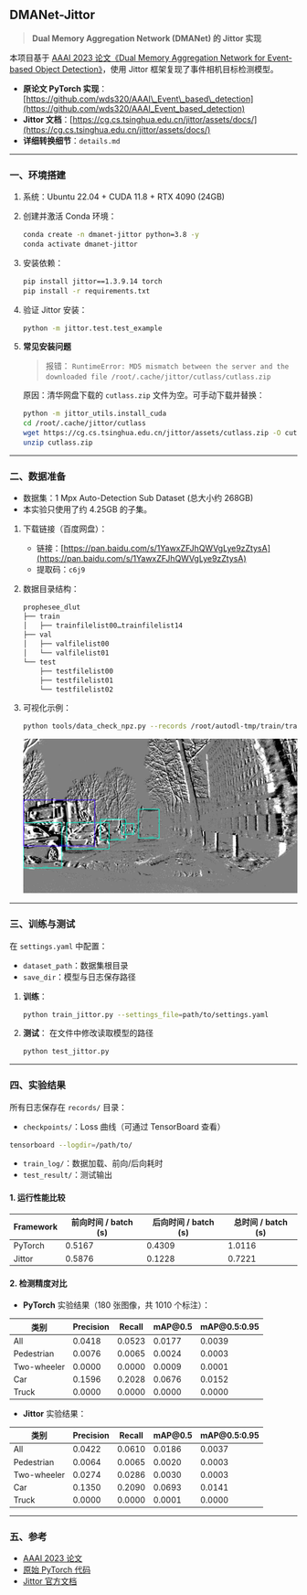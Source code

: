 ## DMANet-Jittor

> **Dual Memory Aggregation Network (DMANet) 的 Jittor 实现**

本项目基于 [AAAI 2023 论文《Dual Memory Aggregation Network for Event-based Object Detection》](https://ojs.aaai.org/index.php/AAAI/article/view/25346)，使用 Jittor 框架复现了事件相机目标检测模型。

* **原论文 PyTorch 实现**：[https://github.com/wds320/AAAI\_Event\_based\_detection](https://github.com/wds320/AAAI_Event_based_detection)
* **Jittor 文档**：[https://cg.cs.tsinghua.edu.cn/jittor/assets/docs/](https://cg.cs.tsinghua.edu.cn/jittor/assets/docs/)
* **详细转换细节**：`details.md`

---

### 一、环境搭建

1. 系统：Ubuntu 22.04 + CUDA 11.8 + RTX 4090 (24GB)
2. 创建并激活 Conda 环境：

   ```bash
   conda create -n dmanet-jittor python=3.8 -y
   conda activate dmanet-jittor
   ```
3. 安装依赖：

   ```bash
   pip install jittor==1.3.9.14 torch
   pip install -r requirements.txt
   ```
4. 验证 Jittor 安装：

   ```bash
   python -m jittor.test.test_example
   ```
5. **常见安装问题**

   > 报错：
   > `RuntimeError: MD5 mismatch between the server and the downloaded file /root/.cache/jittor/cutlass/cutlass.zip`

   原因：清华网盘下载的 `cutlass.zip` 文件为空。可手动下载并替换：

   ```bash
   python -m jittor_utils.install_cuda
   cd /root/.cache/jittor/cutlass
   wget https://cg.cs.tsinghua.edu.cn/jittor/assets/cutlass.zip -O cutlass.zip
   unzip cutlass.zip
   ```

---

### 二、数据准备

* 数据集：1 Mpx Auto-Detection Sub Dataset (总大小约 268GB)
* 本实验只使用了约 4.25GB 的子集。

1. 下载链接（百度网盘）：

   * 链接：[https://pan.baidu.com/s/1YawxZFJhQWVgLye9zZtysA](https://pan.baidu.com/s/1YawxZFJhQWVgLye9zZtysA)
   * 提取码：`c6j9`
2. 数据目录结构：

   ```text
   prophesee_dlut
   ├── train
   │   ├── trainfilelist00…trainfilelist14
   ├── val
   │   ├── valfilelist00
   │   └── valfilelist01
   └── test
       ├── testfilelist00
       ├── testfilelist01
       └── testfilelist02
   ```
3. 可视化示例：

   ```bash
   python tools/data_check_npz.py --records /root/autodl-tmp/train/trainfilelist00
   ```

   ![Data Visualization](https://github.com/Yuyciciccc/DMANet-Jittor/blob/main/records/debug_0_0.png)

---

### 三、训练与测试

在 `settings.yaml` 中配置：

* `dataset_path`：数据集根目录
* `save_dir`：模型与日志保存路径

1. **训练**：

   ```bash
   python train_jittor.py --settings_file=path/to/settings.yaml
   ```
2. **测试**：
    在文件中修改读取模型的路径
   ```bash
   python test_jittor.py 
   ```

---

### 四、实验结果

所有日志保存在 `records/` 目录：

* `checkpoints/`：Loss 曲线（可通过 TensorBoard 查看）
```bash
tensorboard --logdir=/path/to/
```
* `train_log/`：数据加载、前向/后向耗时
* `test_result/`：测试输出

#### 1. 运行性能比较

| Framework | 前向时间 / batch (s) | 后向时间 / batch (s) | 总时间 / batch (s) |
| --------- | ---------------- | ---------------- | --------------- |
| PyTorch   | 0.5167           | 0.4309           | 1.0116          |
| Jittor    | 0.5876           | 0.1228           | 0.7221          |

#### 2. 检测精度对比

* **PyTorch** 实验结果（180 张图像，共 1010 个标注）：

| 类别          | Precision | Recall | mAP\@0.5 | mAP\@0.5:0.95 |
| ----------- | --------- | ------ | -------- | ------------- |
| All         | 0.0418    | 0.0523 | 0.0177   | 0.0039        |
| Pedestrian  | 0.0076    | 0.0065 | 0.0024   | 0.0003        |
| Two-wheeler | 0.0000    | 0.0000 | 0.0009   | 0.0001        |
| Car         | 0.1596    | 0.2028 | 0.0676   | 0.0152        |
| Truck       | 0.0000    | 0.0000 | 0.0000   | 0.0000        |

* **Jittor** 实验结果：

| 类别          | Precision | Recall | mAP\@0.5 | mAP\@0.5:0.95 |
| ----------- | --------- | ------ | -------- | ------------- |
| All         | 0.0422    | 0.0610 | 0.0186   | 0.0037        |
| Pedestrian  | 0.0064    | 0.0065 | 0.0020   | 0.0003        |
| Two-wheeler | 0.0274    | 0.0286 | 0.0030   | 0.0003        |
| Car         | 0.1350    | 0.2090 | 0.0693   | 0.0141        |
| Truck       | 0.0000    | 0.0000 | 0.0001   | 0.0000        |

---

### 五、参考

* [AAAI 2023 论文](https://ojs.aaai.org/index.php/AAAI/article/view/25346)
* [原始 PyTorch 代码](https://github.com/wds320/AAAI_Event_based_detection)
* [Jittor 官方文档](https://cg.cs.tsinghua.edu.cn/jittor/assets/docs/)
